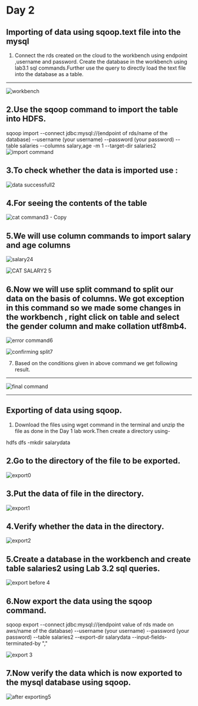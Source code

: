# Day 2



## Importing of data using sqoop.text file into the mysql

1. Connect the rds created on the cloud to the workbench using endpoint ,username and password. 
Create the database in the workbench using lab3.1 sql commands.Further use the query to directly load the text file into the database as a table.
---
![workbench ](https://user-images.githubusercontent.com/63596252/86251682-cff84480-bbcf-11ea-9152-d6740d2dd1de.png)




2.Use the sqoop command to import the table into HDFS.
---
sqoop import --connect jdbc:mysql://(endpoint of rds/name of the database) --username (your username) --password (your password)  --table salaries --columns salary,age -m 1 --target-dir salaries2
![import command](https://user-images.githubusercontent.com/63596252/86251508-96273e00-bbcf-11ea-9bc8-fd6d9bd673d7.png)





3.To check whether the data is imported use :
---
![data successfull2](https://user-images.githubusercontent.com/63596252/86251532-9d4e4c00-bbcf-11ea-9356-11ef9ef61275.png)




4.For seeing the contents of the table
---
![cat command3 - Copy](https://user-images.githubusercontent.com/63596252/86251544-a17a6980-bbcf-11ea-9acb-1b315a54080e.png)



5.We will use column commands to import salary and age columns
---

![salary24](https://user-images.githubusercontent.com/63596252/86251564-a7704a80-bbcf-11ea-8ca5-f2eed77db998.png)

![CAT SALARY2 5](https://user-images.githubusercontent.com/63596252/86251604-b35c0c80-bbcf-11ea-8393-78c449803caa.png)



6.Now we will use split command to split our data on the basis of columns.
We got exception in this command so we made some changes in the workbench , right click on table and select the gender column and make collation utf8mb4.
---

![error command6](https://user-images.githubusercontent.com/63596252/86251615-b951ed80-bbcf-11ea-8d43-7c33d0fd9b58.png)

![confirming split7](https://user-images.githubusercontent.com/63596252/86251629-beaf3800-bbcf-11ea-8b83-b81a66a7e6b2.png)




7. Based on the conditions given in above command we get following result.
---
![final command](https://user-images.githubusercontent.com/63596252/86251659-c838a000-bbcf-11ea-93a6-16dba5f3d13d.png)


----------------

## Exporting of data using sqoop.

1. Download the files using wget command in the terminal and unzip the file as done in the Day 1 lab work.Then create a directory using-

hdfs dfs -mkdir salarydata



2.Go to the directory of the file to be exported.
---

![export0](https://user-images.githubusercontent.com/63596252/86248147-19926080-bbcb-11ea-9ba8-fc2d248635b4.png)



3.Put the data of file in the directory.
---

![export1](https://user-images.githubusercontent.com/63596252/86248154-1dbe7e00-bbcb-11ea-8d7c-9e7752654f21.png)



4.Verify whether the data in the directory.
---

![export2](https://user-images.githubusercontent.com/63596252/86248159-20b96e80-bbcb-11ea-9bff-84e819b7e2f0.png)



5.Create a database in the workbench and create table salaries2 using Lab 3.2 sql queries.
---

![export before 4](https://user-images.githubusercontent.com/63596252/86248177-27e07c80-bbcb-11ea-92c9-acdf2dc47126.png)


6.Now export the data using the sqoop command.
---

sqoop export --connect jdbc:mysql://(endpoint value of rds made on aws/name of the database) --username (your username) --password (your password)  --table salaries2 --export-dir salarydata --input-fields-terminated-by ","


![export 3](https://user-images.githubusercontent.com/63596252/86248171-24e58c00-bbcb-11ea-9ace-df38510ec079.png)



7.Now verify the data which is now exported to the mysql database using sqoop.
---

![after exporting5](https://user-images.githubusercontent.com/63596252/86248183-29aa4000-bbcb-11ea-8dee-fbd395e08d98.png)
